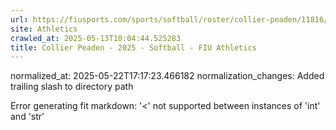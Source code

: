 ```yaml
---
url: https://fiusports.com/sports/softball/roster/collier-peaden/11816/
site: Athletics
crawled_at: 2025-05-13T10:04:44.525283
title: Collier Peaden - 2025 - Softball - FIU Athletics
---
```

normalized_at: 2025-05-22T17:17:23.466182
normalization_changes: Added trailing slash to directory path

Error generating fit markdown: '<' not supported between instances of 'int' and 'str'